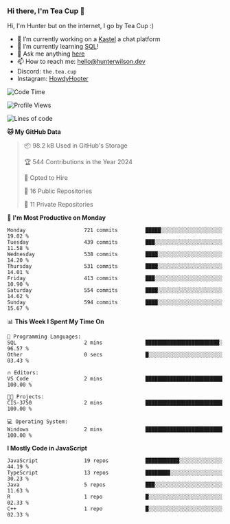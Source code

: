 ### Hi there, I'm Tea Cup 👋 

Hi, I'm Hunter but on the internet, I go by Tea Cup :)

- 🔭 I’m currently working on a [Kastel](https://github.com/KastelApp) a chat platform
- 🌱 I’m currently learning [SQL](https://github.com/TheTeaCup/CIS-3750)!
- 💬 Ask me anything [here](https://github.com/TheTeaCup/TheTeaCup/issues)
- 📫 How to reach me: [hello@hunterwilson.dev](mailto:hello@hunterwilson.dev)
- Discord: `the.tea.cup`
- Instagram: [HowdyHooter](https://instagram.com/HowdyHooter)

<!--START_SECTION:waka-->
![Code Time](http://img.shields.io/badge/Code%20Time-593%20hrs%2030%20mins-blue)

![Profile Views](http://img.shields.io/badge/Profile%20Views-7-blue)

![Lines of code](https://img.shields.io/badge/From%20Hello%20World%20I%27ve%20Written-1.4%20million%20lines%20of%20code-blue)

**🐱 My GitHub Data** 

> 📦 98.2 kB Used in GitHub's Storage 
 > 
> 🏆 544 Contributions in the Year 2024
 > 
> 💼 Opted to Hire
 > 
> 📜 16 Public Repositories 
 > 
> 🔑 11 Private Repositories 
 > 
📅 **I'm Most Productive on Monday** 

```text
Monday                   721 commits         █████░░░░░░░░░░░░░░░░░░░░   19.02 % 
Tuesday                  439 commits         ███░░░░░░░░░░░░░░░░░░░░░░   11.58 % 
Wednesday                538 commits         ████░░░░░░░░░░░░░░░░░░░░░   14.20 % 
Thursday                 531 commits         ████░░░░░░░░░░░░░░░░░░░░░   14.01 % 
Friday                   413 commits         ███░░░░░░░░░░░░░░░░░░░░░░   10.90 % 
Saturday                 554 commits         ████░░░░░░░░░░░░░░░░░░░░░   14.62 % 
Sunday                   594 commits         ████░░░░░░░░░░░░░░░░░░░░░   15.67 % 
```


📊 **This Week I Spent My Time On** 

```text
💬 Programming Languages: 
SQL                      2 mins              ████████████████████████░   96.57 % 
Other                    0 secs              █░░░░░░░░░░░░░░░░░░░░░░░░   03.43 % 

🔥 Editors: 
VS Code                  2 mins              █████████████████████████   100.00 % 

🐱‍💻 Projects: 
CIS-3750                 2 mins              █████████████████████████   100.00 % 

💻 Operating System: 
Windows                  2 mins              █████████████████████████   100.00 % 
```

**I Mostly Code in JavaScript** 

```text
JavaScript               19 repos            ███████████░░░░░░░░░░░░░░   44.19 % 
TypeScript               13 repos            ████████░░░░░░░░░░░░░░░░░   30.23 % 
Java                     5 repos             ███░░░░░░░░░░░░░░░░░░░░░░   11.63 % 
R                        1 repo              █░░░░░░░░░░░░░░░░░░░░░░░░   02.33 % 
C++                      1 repo              █░░░░░░░░░░░░░░░░░░░░░░░░   02.33 % 
```




<!--END_SECTION:waka-->
